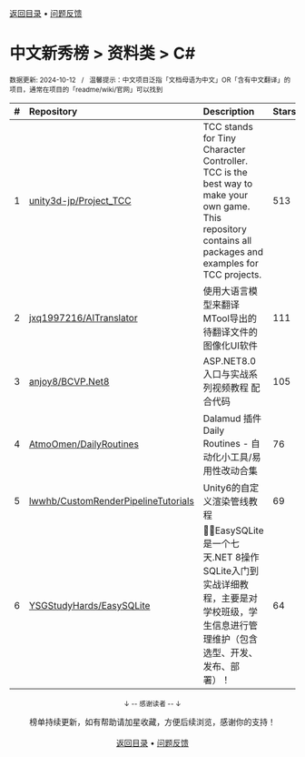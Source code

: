 <a href="https://gitee.com/GrowingGit/GitHub-Chinese-Top-Charts#github中文排行榜">返回目录</a> • <a href="/content/docs/feedback.md">问题反馈</a>

# 中文新秀榜 > 资料类 > C#
<sub>数据更新: 2024-10-12&nbsp;&nbsp;&nbsp;/&nbsp;&nbsp;&nbsp;温馨提示：中文项目泛指「文档母语为中文」OR「含有中文翻译」的项目，通常在项目的「readme/wiki/官网」可以找到</sub>

|#|Repository|Description|Stars|Updated|Created|
|:-|:-|:-|:-|:-|:-|
|1|[unity3d-jp/Project_TCC](https://github.com/unity3d-jp/Project_TCC)|TCC stands for Tiny Character Controller. TCC is the best way to make your own game. This repository contains all packages and examples for TCC projects.|513|2024-04-30|2024-02-08|
|2|[jxq1997216/AITranslator](https://github.com/jxq1997216/AITranslator)|使用大语言模型来翻译MTool导出的待翻译文件的图像化UI软件|111|2024-10-08|2024-05-18|
|3|[anjoy8/BCVP.Net8](https://github.com/anjoy8/BCVP.Net8)|ASP.NET8.0入口与实战系列视频教程 配合代码|105|2024-04-15|2023-12-10|
|4|[AtmoOmen/DailyRoutines](https://github.com/AtmoOmen/DailyRoutines)|Dalamud 插件 Daily Routines - 自动化小工具/易用性改动合集|76|2024-07-09|2024-01-14|
|5|[lwwhb/CustomRenderPipelineTutorials](https://github.com/lwwhb/CustomRenderPipelineTutorials)|Unity6的自定义渲染管线教程|69|2024-10-11|2023-12-29|
|6|[YSGStudyHards/EasySQLite](https://github.com/YSGStudyHards/EasySQLite)|🦸‍♂️EasySQLite是一个七天.NET 8操作SQLite入门到实战详细教程，主要是对学校班级，学生信息进行管理维护（包含选型、开发、发布、部署）！|64|2024-10-08|2023-11-17|

<div align="center">
    <p><sub>↓ -- 感谢读者 -- ↓</sub></p>
    榜单持续更新，如有帮助请加星收藏，方便后续浏览，感谢你的支持！
</div>

<br/>

<div align="center"><a href="https://gitee.com/GrowingGit/GitHub-Chinese-Top-Charts#github中文排行榜">返回目录</a> • <a href="/content/docs/feedback.md">问题反馈</a></div>
